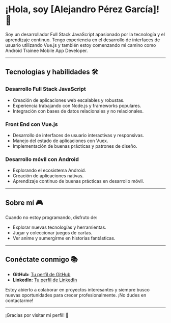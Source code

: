 # ¡Hola, soy [Alejandro Pérez García]! 🚀

Soy un desarrollador Full Stack JavaScript apasionado por la tecnología y el aprendizaje continuo. Tengo experiencia en el desarrollo de interfaces de usuario utilizando Vue.js y también estoy comenzando mi camino como Android Trainee Mobile App Developer.

---

## Tecnologías y habilidades 🛠️

### Desarrollo Full Stack JavaScript
- Creación de aplicaciones web escalables y robustas.
- Experiencia trabajando con Node.js y frameworks populares.
- Integración con bases de datos relacionales y no relacionales.

### Front End con Vue.js
- Desarrollo de interfaces de usuario interactivas y responsivas.
- Manejo del estado de aplicaciones con Vuex.
- Implementación de buenas prácticas y patrones de diseño.

### Desarrollo móvil con Android
- Explorando el ecosistema Android.
- Creación de aplicaciones nativas.
- Aprendizaje continuo de buenas prácticas en desarrollo móvil.

---

## Sobre mí 🎮

Cuando no estoy programando, disfruto de:
- Explorar nuevas tecnologías y herramientas.
- Jugar y coleccionar juegos de cartas.
- Ver anime y sumergirme en historias fantásticas.

---

## Conéctate conmigo 📚

- **GitHub:** [Tu perfil de GitHub]([https://github.com/AlejandroPerezGarcia])
- **LinkedIn:** [Tu perfil de LinkedIn]([https://www.linkedin.com/in/alejandrosperezgarcia/])

Estoy abierto a colaborar en proyectos interesantes y siempre busco nuevas oportunidades para crecer profesionalmente. ¡No dudes en contactarme!

---

¡Gracias por visitar mi perfil! 👋



<!--
**AlejandroPerezGarcia/AlejandroPerezGarcia** is a ✨ _special_ ✨ repository because its `README.md` (this file) appears on your GitHub profile.

Here are some ideas to get you started:

- 🔭 I’m currently working on ...
- 🌱 I’m currently learning ...
- 👯 I’m looking to collaborate on ...
- 🤔 I’m looking for help with ...
- 💬 Ask me about ...
- 📫 How to reach me: ...
- 😄 Pronouns: ...
- ⚡ Fun fact: ...
-->
